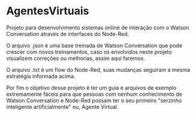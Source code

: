 # AgentesVirtuais
Projeto para desenvolvimento sistemas online de interação com o Watson Conversation através de interfaces do Node-Red.

O arquivo .json é uma base treinada de Watson Conversation que pode crescer com novos treinamentos, caso os envolvidos neste projeto visualizem correções ou melhorias, assim aqui faremos.

O arquivo .txt é um flow do Node-Red, suas mudanças seguiram a mesma estratégia informada acima.

Por fim o objetivo desse projeto é ter um guia e arquivos de exemplo extremamente fáceis para que pessoas com nenhum conhecimento de Watson Conversation e Node-Red possam ter o seu primeiro "serzinho inteligente artificialmente" ou, Agente Virtual.
